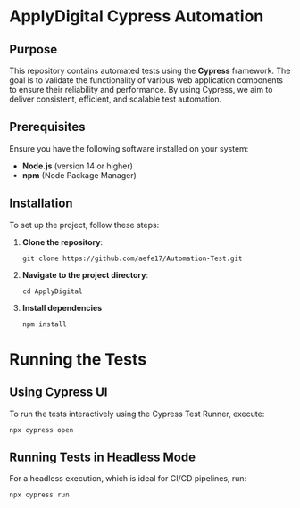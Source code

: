 # ApplyDigital Cypress Automation

## Purpose

This repository contains automated tests using the **Cypress** framework. The goal is to validate the functionality of various web application components to ensure their reliability and performance. By using Cypress, we aim to deliver consistent, efficient, and scalable test automation.

## Prerequisites

Ensure you have the following software installed on your system:

- **Node.js** (version 14 or higher)
- **npm** (Node Package Manager)

## Installation

To set up the project, follow these steps:

1. **Clone the repository**:

   ```
   git clone https://github.com/aefe17/Automation-Test.git 
   ```
2. **Navigate to the project directory**:

   ```
   cd ApplyDigital
   ```

3. **Install dependencies**
   ```
   npm install
   ```

# Running the Tests

## Using Cypress UI
To run the tests interactively using the Cypress Test Runner, execute:
   ```
   npx cypress open
   ```
## Running Tests in Headless Mode
For a headless execution, which is ideal for CI/CD pipelines, run:
   ```
   npx cypress run
   ```
